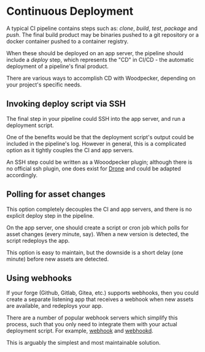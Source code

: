# Continuous Deployment

A typical CI pipeline contains steps such as: *clone*, *build*, *test*, *package* and *push*. The final build product may be binaries pushed to a git repository or a docker container pushed to a container registry.

When these should be deployed on an app server, the pipeline should include a *deploy* step, which represents the "CD" in CI/CD - the automatic deployment of a pipeline's final product.

There are various ways to accomplish CD with Woodpecker, depending on your project's specific needs.

## Invoking deploy script via SSH

The final step in your pipeline could SSH into the app server, and run a deployment script.

One of the benefits would be that the deployment script's output could be included in the pipeline's log. However in general, this is a complicated option as it tightly couples the CI and app servers.

An SSH step could be written as a Wooodpecker plugin; although there is no official ssh plugin, one does exist for [Drone](https://plugins.drone.io/plugins/ssh) and could be adapted accordingly.

## Polling for asset changes

This option completely decouples the CI and app servers, and there is no explicit deploy step in the pipeline.

On the app server, one should create a script or cron job which polls for asset changes (every minute, say). When a new version is detected, the script redeploys the app.

This option is easy to maintain, but the downside is a short delay (one minute) before new assets are detected.

## Using webhooks

If your forge (Github, Gitlab, Gitea, etc.) supports webhooks, then you could create a separate listening app that receives a webhook when new assets are available, and redeploys your app.

There are a number of popular webhook servers which simplify this process, such that you only need to integrate them with your actual deployment script. For example, [webhook](https://github.com/adnanh/webhook) and [webhookd](https://github.com/ncarlier/webhookd).

This is arguably the simplest and most maintainable solution.


